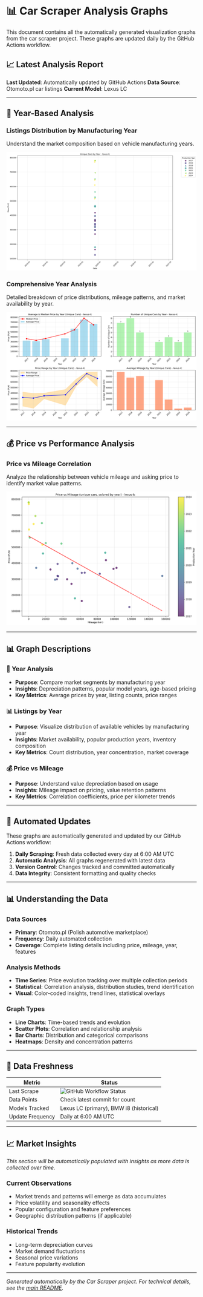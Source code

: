# 📊 Car Scraper Analysis Graphs

This document contains all the automatically generated visualization graphs from the car scraper project. These graphs are updated daily by the GitHub Actions workflow.

## 📈 Latest Analysis Report

**Last Updated**: Automatically updated by GitHub Actions
**Data Source**: Otomoto.pl car listings
**Current Model**: Lexus LC

---

## 📅 Year-Based Analysis

### Listings Distribution by Manufacturing Year
Understand the market composition based on vehicle manufacturing years.

![Listings by Year](plots/lexus-lc/listings_by_year.png)

### Comprehensive Year Analysis
Detailed breakdown of price distributions, mileage patterns, and market availability by year.

![Year Analysis](plots/lexus-lc/year_analysis.png)

---

## 💰 Price vs Performance Analysis

### Price vs Mileage Correlation
Analyze the relationship between vehicle mileage and asking price to identify market value patterns.

![Price vs Mileage](plots/lexus-lc/price_vs_mileage.png)

---

## 📊 Graph Descriptions

### 📅 Year Analysis
- **Purpose**: Compare market segments by manufacturing year
- **Insights**: Depreciation patterns, popular model years, age-based pricing
- **Key Metrics**: Average prices by year, listing counts, price ranges

### 📊 Listings by Year
- **Purpose**: Visualize distribution of available vehicles by manufacturing year
- **Insights**: Market availability, popular production years, inventory composition
- **Key Metrics**: Count distribution, year concentration, market coverage

### 💰 Price vs Mileage
- **Purpose**: Understand value depreciation based on usage
- **Insights**: Mileage impact on pricing, value retention patterns
- **Key Metrics**: Correlation coefficients, price per kilometer trends

---

## 🤖 Automated Updates

These graphs are automatically generated and updated by our GitHub Actions workflow:

1. **Daily Scraping**: Fresh data collected every day at 6:00 AM UTC
2. **Automatic Analysis**: All graphs regenerated with latest data
3. **Version Control**: Changes tracked and committed automatically
4. **Data Integrity**: Consistent formatting and quality checks

---

## 📊 Understanding the Data

### Data Sources
- **Primary**: Otomoto.pl (Polish automotive marketplace)
- **Frequency**: Daily automated collection
- **Coverage**: Complete listing details including price, mileage, year, features

### Analysis Methods
- **Time Series**: Price evolution tracking over multiple collection periods
- **Statistical**: Correlation analysis, distribution studies, trend identification
- **Visual**: Color-coded insights, trend lines, statistical overlays

### Graph Types
- **Line Charts**: Time-based trends and evolution
- **Scatter Plots**: Correlation and relationship analysis
- **Bar Charts**: Distribution and categorical comparisons
- **Heatmaps**: Density and concentration patterns

---

## 🔄 Data Freshness

| Metric | Status |
|--------|--------|
| Last Scrape | ![GitHub Workflow Status](https://github.com/yourusername/car-scraper/workflows/Daily%20Car%20Scraper/badge.svg) |
| Data Points | Check latest commit for count |
| Models Tracked | Lexus LC (primary), BMW i8 (historical) |
| Update Frequency | Daily at 6:00 AM UTC |

---

## 📈 Market Insights

*This section will be automatically populated with insights as more data is collected over time.*

### Current Observations
- Market trends and patterns will emerge as data accumulates
- Price volatility and seasonality effects
- Popular configuration and feature preferences
- Geographic distribution patterns (if applicable)

### Historical Trends
- Long-term depreciation curves
- Market demand fluctuations
- Seasonal price variations
- Feature popularity evolution

---

*Generated automatically by the Car Scraper project. For technical details, see the [main README](README.md).*
